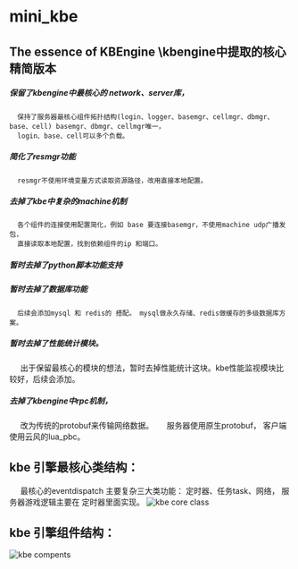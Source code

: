 mini_kbe
=============
The essence of KBEngine \kbengine中提取的核心精简版本
-------------

##### 保留了kbengine中最核心的 network、server库， 
      保持了服务器最核心组件拓扑结构(login、logger、basemgr、cellmgr、dbmgr、base、cell) basemgr、dbmgr、cellmgr唯一，
      login、base、cell可以多个负载。

##### 简化了resmgr功能
      resmgr不使用环境变量方式读取资源路径，改用直接本地配置。

##### 去掉了kbe中复杂的machine机制
      各个组件的连接使用配置简化，例如 base 要连接basemgr，不使用machine udp广播发包，
      直接读取本地配置，找到依赖组件的ip 和端口。

##### 暂时去掉了python脚本功能支持

##### 暂时去掉了数据库功能
      后续会添加mysql 和 redis的 搭配。 mysql做永久存储、redis做缓存的多级数据库方案。

##### 暂时去掉了性能统计模块。
      出于保留最核心的模块的想法，暂时去掉性能统计这块。kbe性能监视模块比较好，后续会添加。

##### 去掉了kbengine中rpc机制， 
      改为传统的protobuf来传输网络数据。
      服务器使用原生protobuf， 客户端使用云风的lua_pbc。

## kbe 引擎最核心类结构：

      最核心的eventdispatch 主要复杂三大类功能： 定时器、任务task、网络， 服务器游戏逻辑主要在 定时器里面实现。
![kbe core class](https://github.com/MirLegend/mini-kbe/blob/master/doc/class.png)

## kbe 引擎组件结构：
![kbe compents](https://github.com/MirLegend/mini-kbe/blob/master/doc/compents.png)
